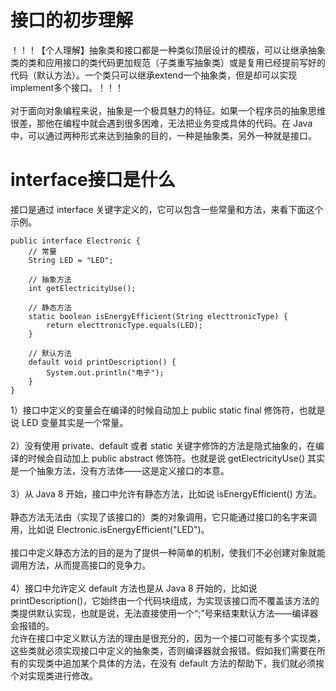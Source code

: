 <h1>接口的初步理解</h1>
！！！【个人理解】抽象类和接口都是一种类似顶层设计的模版，可以让继承抽象类的类和应用接口的类代码更加规范（子类重写抽象类）或是复用已经提前写好的代码（默认方法）。一个类只可以继承extend一个抽象类，但是却可以实现implement多个接口。！！！</br>
</br>
对于面向对象编程来说，抽象是一个极具魅力的特征。如果一个程序员的抽象思维很差，那他在编程中就会遇到很多困难，无法把业务变成具体的代码。在 Java 中，可以通过两种形式来达到抽象的目的，一种是抽象类，另外一种就是接口。</br>

<h1>interface接口是什么</h1>
接口是通过 interface 关键字定义的，它可以包含一些常量和方法，来看下面这个示例。</br>

```
public interface Electronic {
    // 常量
    String LED = "LED";

    // 抽象方法
    int getElectricityUse();

    // 静态方法
    static boolean isEnergyEfficient(String electtronicType) {
        return electtronicType.equals(LED);
    }

    // 默认方法
    default void printDescription() {
        System.out.println("电子");
    }
}
```

1）接口中定义的变量会在编译的时候自动加上 public static final 修饰符，也就是说 LED 变量其实是一个常量。</br>
</br>
2）没有使用 private、default 或者 static 关键字修饰的方法是隐式抽象的，在编译的时候会自动加上 public abstract 修饰符。也就是说 getElectricityUse() 其实是一个抽象方法，没有方法体——这是定义接口的本意。</br>
</br>
3）从 Java 8 开始，接口中允许有静态方法，比如说 isEnergyEfficient() 方法。</br>
</br>
静态方法无法由（实现了该接口的）类的对象调用，它只能通过接口的名字来调用，比如说 Electronic.isEnergyEfficient("LED")。</br>
</br>
接口中定义静态方法的目的是为了提供一种简单的机制，使我们不必创建对象就能调用方法，从而提高接口的竞争力。</br>
</br>
4）接口中允许定义 default 方法也是从 Java 8 开始的，比如说 printDescription()，它始终由一个代码块组成，为实现该接口而不覆盖该方法的类提供默认实现，也就是说，无法直接使用一个“;”号来结束默认方法——编译器会报错的。</br>
允许在接口中定义默认方法的理由是很充分的，因为一个接口可能有多个实现类，这些类就必须实现接口中定义的抽象类，否则编译器就会报错。假如我们需要在所有的实现类中追加某个具体的方法，在没有 default 方法的帮助下，我们就必须挨个对实现类进行修改。</br>
